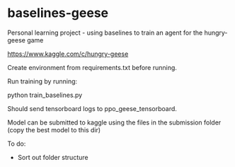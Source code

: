 # baselines-geese

Personal learning project - using baselines to train an agent for the hungry-geese game

https://www.kaggle.com/c/hungry-geese

Create environment from requirements.txt before running. 

Run training by running:

python train_baselines.py

Should send tensorboard logs to ppo_geese_tensorboard. 

Model can be submitted to kaggle using the files in the submission folder (copy the best model to this dir)

To do: 
- Sort out folder structure



